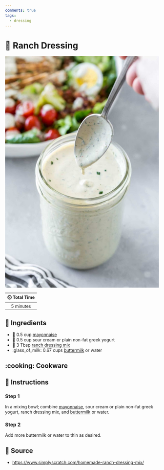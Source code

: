 ```yaml
---
comments: true
tags:
  - dressing
---
```

# :herb: Ranch Dressing

![Ranch Dressing](../assets/images/ranch-dressing.jpg)

| :timer_clock: Total Time |
|:-----------------------: |
| 5 minutes |

## :salt: Ingredients

- :egg: 0.5 cup [mayonnaise][2]
- :custard: 0.5 cup sour cream or plain non-fat greek yogurt
- :herb: 3 Tbsp [ranch dressing mix][1]
- :glass_of_milk: 0.67 cups [buttermilk][3] or water

## :cooking: Cookware

## :pencil: Instructions

### Step 1

In a mixing bowl; combine [mayonnaise][2], sour cream or plain non-fat greek yogurt, ranch dressing mix, and
[buttermilk][3] or water.

### Step 2

Add more buttermilk or water to thin as desired.

## :link: Source

- <https://www.simplyscratch.com/homemade-ranch-dressing-mix/>

[1]: <../ingredients/ranch-dressing-mix.md>
[2]: <../sauces-and-dressings/mayonnaise.md>
[3]: <../ingredients/buttermilk.md>
